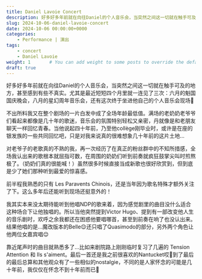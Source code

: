 ```yaml
---
title: Daniel Lavoie Concert
description: 好多好多年前就在向往Daniel的个人音乐会，当突然之间这一切就在触手可及的地方，甚至感到有些不真实。
slug: 2024-10-06-daniel-lavoie-concert
date: 2024-10-06 00:00:00+0000
categories:
    - Performance | 演出
tags:
    - concert
    - Daniel Lavoie
weight: 1       # You can add weight to some posts to override the default sorting (date descending)
draft: true
---
```


好多好多年前就在向往Daniel的个人音乐会，当突然之间这一切就在触手可及的地方，甚至感到有些不真实。尤其是最近短短四个月里就一连见了三次：六月的魁国国庆晚会，八月的星幻周年音乐会，还有这次终于坐进他自己的个人音乐会现场🥹

不出所料我又在整个剧场的一片白发中成了全场年龄最低值。满场的老奶奶老爷爷们看起来都像是几十年的歌迷，音乐会的氛围特别轻松又亲密，丹就像是和老朋友聊天一样回忆青春。当他说起四十年前，乃至他collège刚毕业时，或许是在座的银发族的一些共同回忆吧，只是对我来说真的很难想象几十年前的这片土地…

对老爷子的老歌真的不熟的我，再一次经历了在真正的粉丝群中的不知所措感，全场我认出来的歌根本就屈指可数，在周围的奶奶们听到前奏就疯狂鼓掌尖叫时煎熬极了。（奶奶们真的很能喊！）虽然很多时候直接当成新歌也很好欣赏到，但到底是少了她们那种听到最爱的惊喜感。

前半程我熟悉的只有 Les Paravents Chinois，还是当年因为歌名特殊才额外关注了下。这么多年后还能听到现场还挺意外的！

我其实本来没太期待能听到他唱NDP的歌来着，因为感觉剧里的曲目没什么适合这种场合下让他独唱的。所以当他突然提到Victor Hugo、提到有一部改变他人生的音乐剧时，欢呼之余我都还在困惑他要唱哪首，甚至到前奏在响了也没认出来。结果他唱的是…魔改版本的Belle😌还只唱了Quasimodo的部分，另外两个角色让他两位女嘉宾唱😌

靠近尾声时的曲目就熟悉多了…比如来剧院路上刚刚临时复习了几遍的 Tension Attention 和 Ils s'aiment。最后一首还是我之前很喜欢的Nantucket哎🥹到了最后的最后总算和其他观众有了一些相似的nostalgie，不同的是人家怀念的可能是几十年前，我仅仅在怀念不到十年前而已🤣
